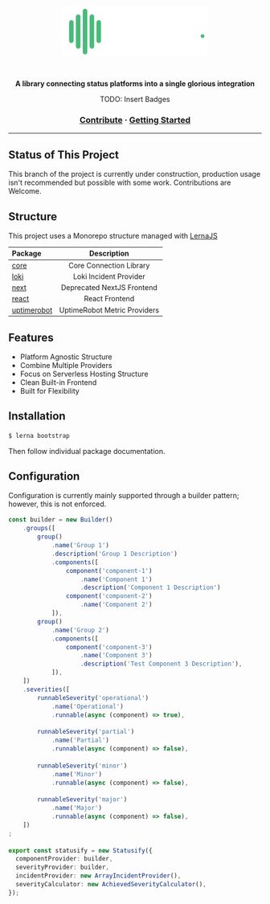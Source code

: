 <p align="center">
  <img align="center" height="100" src="./.github/statusify.png"/>
</p>

<br/>

<p align="center">
  <strong>A library connecting status platforms into a single glorious integration</strong>
</p>

<p align="center">
  TODO: Insert Badges
</p>

<h3 align="center">
  <a href="./CONTRIBUTING.md">Contribute</a>
  <span>·</span>
  <a href="#getting-started">Getting Started</a>
</h3>


---

## Status of This Project
This branch of the project is currently under construction, production usage isn't recommended but possible with some work. Contributions are Welcome.

## Structure
This project uses a Monorepo structure managed with [LernaJS](https://lerna.js.org/)

| Package                             |      Description              |
| :---------------------------------- | :---------------------------: |
| [core](packages/core)               | Core Connection Library       |
| [loki](packages/loki)               | Loki Incident Provider        |
| [next](packages/next)               | Deprecated NextJS Frontend    |
| [react](packages/react)             | React Frontend                |
| [uptimerobot](packages/uptimerobot) | UptimeRobot Metric Providers  |


## Features
- Platform Agnostic Structure
- Combine Multiple Providers
- Focus on Serverless Hosting Structure
- Clean Built-in Frontend
- Built for Flexibility

## Installation
```bash
$ lerna bootstrap
```

Then follow individual package documentation.
## Configuration
Configuration is currently mainly supported through a builder pattern; however, this is not enforced.
```ts
const builder = new Builder()
    .groups([
        group()
            .name('Group 1')
            .description('Group 1 Description')
            .components([
                component('component-1')
                    .name('Component 1')
                    .description('Component 1 Description')
                component('component-2')
                    .name('Component 2')
            ]),
        group()
            .name('Group 2')
            .components([
                component('component-3')
                    .name('Component 3')
                    .description('Test Component 3 Description'),
            ]),
    ])
    .severities([
        runnableSeverity('operational')
            .name('Operational')
            .runnable(async (component) => true),

        runnableSeverity('partial')
            .name('Partial')
            .runnable(async (component) => false),

        runnableSeverity('minor')
            .name('Minor')
            .runnable(async (component) => false),
        
        runnableSeverity('major')
            .name('Major')
            .runnable(async (component) => false),
    ])
;

export const statusify = new Statusify({
  componentProvider: builder,
  severityProvider: builder,
  incidentProvider: new ArrayIncidentProvider(),
  severityCalculator: new AchievedSeverityCalculator(),
});
```